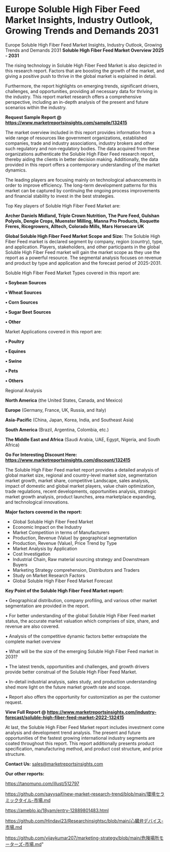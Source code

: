 # Europe Soluble High Fiber Feed Market Insights, Industry Outlook, Growing Trends and Demands 2031
Europe Soluble High Fiber Feed Market Insights, Industry Outlook, Growing Trends and Demands 2031
<Strong> Soluble High Fiber Feed Market Overview 2025 - 2031</strong>

The rising technology in Soluble High Fiber Feed Market is also depicted in this research report. Factors that are boosting the growth of the market, and giving a positive push to thrive in the global market is explained in detail.

Furthermore, the report highlights on emerging trends, significant drivers, challenges, and opportunities, providing all necessary data for thriving in the industry. This report market research offers a comprehensive perspective, including an in-depth analysis of the present and future scenarios within the industry.

<strong>Request Sample Report @ <a href=https://www.marketreportsinsights.com/sample/132415>https://www.marketreportsinsights.com/sample/132415</a></strong>

The market overview included in this report provides information from a wide range of resources like government organizations, established companies, trade and industry associations, industry brokers and other such regulatory and non-regulatory bodies. The data acquired from these organizations authenticate the Soluble High Fiber Feed research report, thereby aiding the clients in better decision making. Additionally, the data provided in this report offers a contemporary understanding of the market dynamics.

The leading players are focusing mainly on technological advancements in order to improve efficiency. The long-term development patterns for this market can be captured by continuing the ongoing process improvements and financial stability to invest in the best strategies.

Top Key players of Soluble High Fiber Feed Market are:

<strong>Archer Daniels Midland, Triple Crown Nutrition, The Pure Feed, Gulshan Polyols, Dengie Crops, Muenster Milling, Manna Pro Products, Roquette Freres, Ricegrowers, Alltech, Colorado Mills, Mars Horsecare UK</strong>

<strong><b>Global Soluble High Fiber Feed Market Scope and Size:</b></strong>
The Soluble High Fiber Feed market is declared segment by company, region (country), type, and application. Players, stakeholders, and other participants in the global Soluble High Fiber Feed market will gain the market scope as they use the report as a powerful resource. The segmental analysis focuses on revenue and product by type and application and the forecast period of 2025-2031.

Soluble High Fiber Feed Market Types covered in this report are:

<strong>• Soybean Sources

• Wheat Sources

• Corn Sources

• Sugar Beet Sources

• Other</strong>

Market Applications covered in this report are:

<strong>• Poultry

• Equines

• Swine

• Pets

• Others</strong> 

Regional Analysis

<strong>North America</strong> (the United States, Canada, and Mexico)

<strong>Europe</strong> (Germany, France, UK, Russia, and Italy)

<strong>Asia-Pacific</strong> (China, Japan, Korea, India, and Southeast Asia)

<strong>South America</strong> (Brazil, Argentina, Colombia, etc.)

<strong>The Middle East and Africa</strong> (Saudi Arabia, UAE, Egypt, Nigeria, and South Africa)

<strong>Go For Interesting Discount Here: <a href=https://www.marketreportsinsights.com/discount/132415>https://www.marketreportsinsights.com/discount/132415</a></strong>

The Soluble High Fiber Feed market report provides a detailed analysis of global market size, regional and country-level market size, segmentation market growth, market share, competitive Landscape, sales analysis, impact of domestic and global market players, value chain optimization, trade regulations, recent developments, opportunities analysis, strategic market growth analysis, product launches, area marketplace expanding, and technological innovations.

<strong><b>Major factors covered in the report:</b></strong>
<ul>
  <li>Global Soluble High Fiber Feed Market </li>
  <li>Economic Impact on the Industry</li>
  <li>Market Competition in terms of Manufacturers</li>
  <li>Production, Revenue (Value) by geographical segmentation</li>
  <li>Production, Revenue (Value), Price Trend by Type</li>
  <li>Market Analysis by Application</li>
  <li>Cost Investigation</li>
  <li>Industrial Chain, Raw material sourcing strategy and Downstream Buyers</li>
  <li>Marketing Strategy comprehension, Distributors and Traders</li>
  <li>Study on Market Research Factors</li>
  <li>Global Soluble High Fiber Feed Market Forecast</li>
</ul>

<strong><b>Key Point of the Soluble High Fiber Feed Market report:</b></strong>

• Geographical distribution, company profiling, and various other market segmentation are provided in the report.

• For better understanding of the global Soluble High Fiber Feed market status, the accurate market valuation which comprises of size, share, and revenue are also covered.

• Analysis of the competitive dynamic factors better extrapolate the complete market overview

• What will be the size of the emerging Soluble High Fiber Feed market in 2031?

• The latest trends, opportunities and challenges, and growth drivers provide better construal of the Soluble High Fiber Feed Market.

• In-detail industrial analysis, sales study, and production understanding shed more light on the future market growth rate and scope.

• Report also offers the opportunity for customization as per the customer request.

<strong><b>View Full Report @ <a href=https://www.marketreportsinsights.com/industry-forecast/soluble-high-fiber-feed-market-2022-132415>https://www.marketreportsinsights.com/industry-forecast/soluble-high-fiber-feed-market-2022-132415</a></b></strong>


At last, the Soluble High Fiber Feed Market report includes investment come analysis and development trend analysis. The present and future opportunities of the fastest growing international industry segments are coated throughout this report. This report additionally presents product specification, manufacturing method, and product cost structure, and price structure.

<strong>Contact Us:</strong>
sales@marketreportsinsights.com

<strong>Our other reports:</strong>

<a href=https://tanomuno.com/illust/512797>https://tanomuno.com/illust/512797</a>

<a href=https://github.com/sayysaif/new-market-research-trend/blob/main/環境セラミックタイル-市場.md>https://github.com/sayysaif/new-market-research-trend/blob/main/環境セラミックタイル-市場.md</a>

<a href=https://ameblo.jp/18yam/entry-12889801483.html>https://ameblo.jp/18yam/entry-12889801483.html</a>

<a href=https://github.com/Hindavi23/Researchinsightsc/blob/main/心臓弁デバイス-市場.md>https://github.com/Hindavi23/Researchinsightsc/blob/main/心臓弁デバイス-市場.md</a>

<a href=https://github.com/vijaykumar207/marketing-strategy/blob/main/危険場所モーターズ-市場.md>https://github.com/vijaykumar207/marketing-strategy/blob/main/危険場所モーターズ-市場.md</a>"
